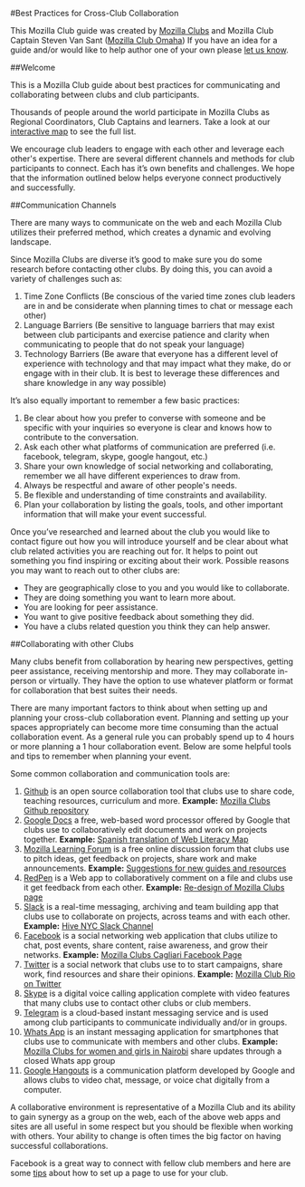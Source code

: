 #Best Practices for Cross-Club Collaboration

This Mozilla Club guide was created by [Mozilla Clubs](https://learning.mozilla.org/en-US/clubs/) and Mozilla Club Captain Steven Van Sant ([Mozilla Club Omaha](https://www.facebook.com/mozillaOmaha/)) If you have an idea for a guide and/or would like to help author one of your own please [let us know](https://forum.learning.mozilla.org/t/suggestions-for-new-clubs-guides/970/1). 

##Welcome

This is a Mozilla Club guide about best practices for communicating and collaborating between clubs and club participants.

Thousands of people around the world participate in Mozilla Clubs as Regional Coordinators, Club Captains and learners. Take a look at our [interactive map](https://learning.mozilla.org/en-US/clubs) to see the full list. 

We encourage club leaders to engage with each other and leverage each other's expertise. There are several different channels and methods for club participants to connect. Each has it’s own benefits and challenges. We hope that the information outlined below helps everyone connect productively and successfully.

##Communication Channels

There are many ways to communicate on the web and each Mozilla Club utilizes their preferred method, which creates a dynamic and evolving landscape. 

Since Mozilla Clubs are diverse it’s good to make sure you do some research before contacting other clubs. By doing this, you can avoid a variety of challenges such as:

1. Time Zone Conflicts (Be conscious of the varied time zones club leaders are in and be considerate when planning times to chat or message each other)
2. Language Barriers (Be sensitive to language barriers that may exist between club participants and exercise patience and clarity when communicating to people that do not speak your language)
3. Technology Barriers (Be aware that everyone has a different level of experience with technology and that may impact what they make, do or engage with in their club. It is best to leverage these differences and share knowledge in any way possible)

It’s also equally important to remember a few basic practices:

1. Be clear about how you prefer to converse with someone and be specific with your inquiries so everyone is clear and knows how to contribute to the conversation.
2. Ask each other what platforms of communication are preferred (i.e. facebook, telegram, skype, google hangout, etc.)
3. Share your own knowledge of social networking and collaborating, remember we all have different experiences to draw from.
4. Always be respectful and aware of other people's needs.
5. Be flexible and understanding of time constraints and availability. 
6. Plan your collaboration by listing the goals, tools, and other important information that will make your event successful.

Once you’ve researched and learned about the club you would like to contact figure out how you will introduce yourself and be clear about what club related activities you are reaching out for. It helps to point out something you find inspiring or exciting about their work. Possible reasons you may want to reach out to other clubs are:

* They are geographically close to you and you would like to collaborate.
* They are doing something you want to learn more about.
* You are looking for peer assistance. 
* You want to give positive feedback about something they did.
* You have a clubs related question you think they can help answer.

##Collaborating with other Clubs

Many clubs benefit from collaboration by hearing new perspectives, getting peer assistance, receiving mentorship and more. They may collaborate in-person or virtually. They have the option to use whatever platform or format for collaboration that best suites their needs. 

There are many important factors to think about when setting up and planning your cross-club collaboration event. Planning and setting up your spaces appropriately can become more time consuming than the actual collaboration event. As a general rule you can probably spend up to 4 hours or more planning a 1 hour collaboration event. Below are some helpful tools and tips to remember when planning your event.

Some common collaboration and communication tools are:

1. [Github](http://github.com/) is an open source collaboration tool that clubs use to share code, teaching resources, curriculum and more. **Example:** [Mozilla Clubs Github repository](https://github.com/mozilla/learning-networks/tree/gh-pages/clubs) 
2. [Google Docs](https://www.google.com/docs/about/) a free, web-based word processor offered by Google that clubs use to collaboratively edit documents and work on projects together. **Example:** [Spanish translation of Web Literacy Map](https://docs.google.com/document/d/15CJ0Tt6muh1zZPRYbqb_GXIL48MNjRvO__A54BQ8qZ0/edit?usp=sharing) 
3. [Mozilla Learning Forum](https://forum.learning.mozilla.org/c/mozilla-clubs) is a free online discussion forum that clubs use to pitch ideas, get feedback on projects, share work and make announcements. **Example:** [Suggestions for new guides and resources](https://forum.learning.mozilla.org/t/suggestions-for-new-clubs-guides/970/16)
4. [RedPen](https://redpen.io/) is a Web app to collaboratively comment on a file and clubs use it get feedback from each other. **Example:** [Re-design of Mozilla Clubs page](https://redpen.io/p/rb14e4c0eb3594f430)
5. [Slack](https://slack.com/is) is a real-time messaging, archiving and team building app that clubs use to collaborate on projects, across teams and with each other. **Example:** [Hive NYC Slack Channel](https://hivenyc.slack.com/messages/general-chat/)
6. [Facebook](https://www.facebook.com/groups/mozillaclubs/) is a social networking web application that clubs utilize to chat, post events, share content, raise awareness, and grow their networks. **Example:** [Mozilla Clubs Cagliari Facebook Page](https://www.facebook.com/MozillaCagliariClub/)
7. [Twitter](https://twitter.com/MozLearn) is a social network that clubs use to to start campaigns, share work, find resources and share their opinions. **Example:** [Mozilla Club Rio on Twitter](https://twitter.com/riomozillaclub)
8. [Skype](https://www.skype.com/en/) is a digital voice calling application complete with video features that many clubs use to contact other clubs or club members. 
9. [Telegram](https://telegram.org/) is a cloud-based instant messaging service and is used among club participants to communicate individually and/or in groups. 
10. [Whats App](https://www.whatsapp.com/) is an instant messaging application for smartphones that clubs use to communicate with members and other clubs. **Example:** [Mozilla Clubs for women and girls in Nairobi](https://thimbleprojects.org/amira/66191/) share updates through a closed Whats app group
11. [Google Hangouts](https://hangouts.google.com/) is a communication platform developed by Google and allows clubs to video chat, message, or voice chat digitally from a computer.

A collaborative environment is representative of a Mozilla Club and its ability to gain synergy as a group on the web, each of the above web apps and sites are all useful in some respect but you should be flexible when working with others. Your ability to change is often times the big factor on having successful collaborations.

Facebook is a great way to connect with fellow club members and here are some [tips](https://docs.google.com/document/d/1xIVDfARZDgQhBkp8BGKs1KqfjCrEXrW5RLetT5Ki3Ws/edit?usp=sharing) about how to set up a page to use for your club.

